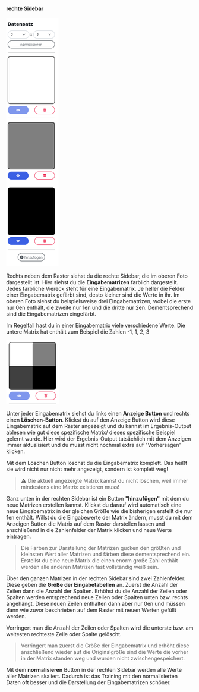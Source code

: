#### rechte Sidebar

![rechte Sidebar Screenshot](img/rechte-sidebar.png)

Rechts neben dem Raster siehst du die rechte Sidebar, die im oberen Foto dargestellt ist. Hier siehst du die **Eingabematrizen** farblich dargestellt. Jedes farbliche Viereck steht für eine Eingabematrix. Je heller die Felder einer Eingabematrix gefärbt sind, desto kleiner sind die Werte in ihr. Im oberen Foto siehst du beispielsweise drei Eingabematrizen, wobei die erste nur 0en enthält, die zweite nur 1en und die dritte nur 2en. Dementsprechend sind die Eingabematrizen eingefärbt.

Im Regelfall hast du in einer Eingabematrix viele verschiedene Werte. Die untere Matrix hat enthält zum Beispiel die Zahlen -1, 1, 2, 3

![Eingabematrix Beispiel mit verschiedenen Werten](img/eingabematrix.png)

Unter jeder Eingabematrix siehst du links einen **Anzeige Button** und rechts einen **Löschen-Button**. Klickst du auf den Anzeige Button wird diese Eingabematrix auf dem Raster angezeigt und du kannst im Ergebnis-Output ablesen wie gut diese spezifische Matrix/ dieses spezifische Beispiel gelernt wurde. Hier wird der Ergebnis-Output tatsächlich mit dem Anzeigen immer aktualisiert und du musst nicht nochmal extra auf "Vorhersagen" klicken. 

Mit dem Löschen Button löschst du die Eingabematrix komplett. Das heißt sie wird nicht nur nicht mehr angezeigt, sondern ist komplett weg! 

> ⚠️ Die aktuell angezeigte Matrix kannst du nicht löschen, weil immer mindestens eine Matrix existieren muss!

Ganz unten in der rechten Sidebar ist ein Button **"hinzufügen"** mit dem du neue Matrizen erstellen kannst. Klickst du darauf wird automatisch eine neue Eingabematrix in der gleichen Größe wie die bisherigen erstellt die nur 1en enthält. Willst du die Eingabewerte der Matrix ändern, musst du mit dem Anzeigen Button die Matrix auf dem Raster darstellen lassen und anschließend in die Zahlenfelder der Matrix klicken und neue Werte eintragen. 

> Die Farben zur Darstellung der Matrizen gucken den größten und kleinsten Wert aller Matrizen und färben diese dementsprechend ein. Erstellst du eine neue Matrix die einen enorm große Zahl enthält werden alle anderen Matrizen fast vollständig weiß sein. 

Über den ganzen Matrizen in der rechten Sidebar sind zwei Zahlenfelder. Diese geben die **Größe der Eingabetabellen** an. Zuerst die Anzahl der Zeilen dann die Anzahl der Spalten. Erhöhst du die Anzahl der Zeilen oder Spalten werden entsprechend neue Zeilen oder Spalten unten bzw. rechts angehängt. Diese neuen Zeilen enthalten dann aber nur 0en und müssen dann wie zuvor beschrieben auf dem Raster mit neuen Werten gefüllt werden. 

Verringert man die Anzahl der Zeilen oder Spalten wird die unterste bzw. am weitesten rechteste Zeile oder Spalte gelöscht. 

> Verringert man zuerst die Größe der Eingabematrix und erhöht diese anschließend wieder auf die Originalgröße sind die Werte die vorher in der Matrix standen weg und wurden nicht zwischengespeichert. 

Mit dem **normalisieren** Button in der rechten Sidebar werden alle Werte aller Matrizen  skaliert. Dadurch ist das Training mit den normalisierten Daten oft besser und die Darstellung der Eingabematrizen schöner.
